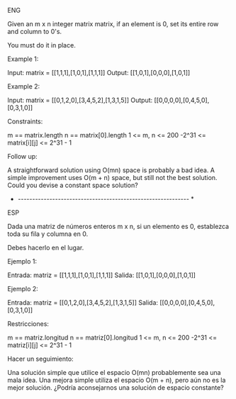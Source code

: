ENG 

Given an m x n integer matrix matrix, if an element is 0, set its entire row and column to 0's.

You must do it in place.

Example 1:

Input: matrix = [[1,1,1],[1,0,1],[1,1,1]]
Output: [[1,0,1],[0,0,0],[1,0,1]]

Example 2:

Input: matrix = [[0,1,2,0],[3,4,5,2],[1,3,1,5]]
Output: [[0,0,0,0],[0,4,5,0],[0,3,1,0]]

Constraints:

m == matrix.length
n == matrix[0].length
1 <= m, n <= 200
-2^31 <= matrix[i][j] <= 2^31 - 1

Follow up:

A straightforward solution using O(mn) space is probably a bad idea.
A simple improvement uses O(m + n) space, but still not the best solution.
Could you devise a constant space solution?

* ------------------------------------------------------------ *

ESP

Dada una matriz de números enteros m x n, si un elemento es 0, establezca toda su fila y columna en 0.

Debes hacerlo en el lugar.

Ejemplo 1:

Entrada: matriz = [[1,1,1],[1,0,1],[1,1,1]]
Salida: [[1,0,1],[0,0,0],[1,0,1]]

Ejemplo 2:

Entrada: matriz = [[0,1,2,0],[3,4,5,2],[1,3,1,5]]
Salida: [[0,0,0,0],[0,4,5,0],[0,3,1,0]]

Restricciones:

m == matriz.longitud
n == matriz[0].longitud
1 <= m, n <= 200
-2^31 <= matriz[i][j] <= 2^31 - 1

Hacer un seguimiento:

Una solución simple que utilice el espacio O(mn) probablemente sea una mala idea.
Una mejora simple utiliza el espacio O(m + n), pero aún no es la mejor solución.
¿Podría aconsejarnos una solución de espacio constante?

